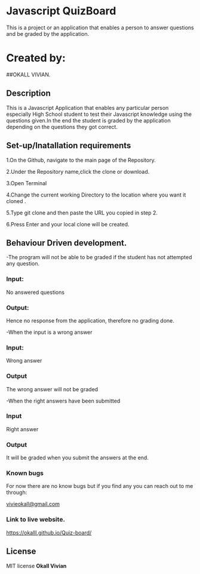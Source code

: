 # Javascript QuizBoard
This is a project or an application that enables a person to answer questions and be graded by the application.
# Created by:
##OKALL VIVIAN.
## Description
This is a Javascript Application that enables any particular person especially High School student to test their Javascript knowledge using the questions given.In the end the student is graded by the application depending on the questions they got correct.
## Set-up/Inatallation requirements
1.On the Github, navigate to the main page of the Repository.

2.Under the Repository name,click the clone or download.

3.Open Terminal

4.Change the current working Directory to the location where you want it cloned .

5.Type git clone and then paste the URL you copied in step 2.

6.Press Enter and your local clone will be created.

## Behaviour Driven development.
-The program will not be able to be graded if the student has not attempted any question.

### Input:
No answered questions

### Output:
Hence no response from the application, therefore no grading done.

-When the input is a wrong answer

### Input:
Wrong answer

### Output
The wrong answer will not be graded

-When the right answers have been submitted

### Input
Right answer

### Output
It will be graded when you submit the answers at the end.

### Known bugs
For now there are no know bugs but if you find any you can reach out to me through:

vivieokall@gmail.com

### Link to live website.

https://okalll.github.io/Quiz-board/

## License
MIT license **Okall Vivian**

 
